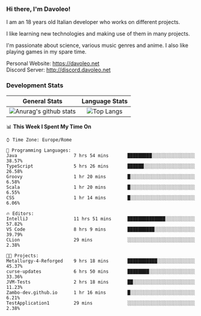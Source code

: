 ### Hi there, I'm Davoleo!

I am an 18 years old Italian developer who works on different projects.

I like learning new technologies and making use of them in many projects.

I'm passionate about science, various music genres and anime.
I also like playing games in my spare time.

Personal Website: https://davoleo.net <br>
Discord Server: http://discord.davoleo.net

### Development Stats

General Stats             |  Language Stats
:-------------------------:|:-------------------------:
![Anurag's github stats](https://github-readme-stats.vercel.app/api?username=Davoleo&count_private=true&show_icons=true&theme=tokyonight)  |  ![Top Langs](https://github-readme-stats.vercel.app/api/top-langs/?username=Davoleo&theme=tokyonight&layout=compact)



<!--START_SECTION:waka-->
📊 **This Week I Spent My Time On** 

```text
⌚︎ Time Zone: Europe/Rome

💬 Programming Languages: 
Java                     7 hrs 54 mins       █████████░░░░░░░░░░░░░░░░   38.57% 
TypeScript               5 hrs 26 mins       ██████░░░░░░░░░░░░░░░░░░░   26.58% 
Groovy                   1 hr 20 mins        █░░░░░░░░░░░░░░░░░░░░░░░░   6.58% 
Scala                    1 hr 20 mins        █░░░░░░░░░░░░░░░░░░░░░░░░   6.55% 
CSS                      1 hr 14 mins        █░░░░░░░░░░░░░░░░░░░░░░░░   6.06%

🔥 Editors: 
IntelliJ                 11 hrs 51 mins      ██████████████░░░░░░░░░░░   57.82% 
VS Code                  8 hrs 9 mins        ██████████░░░░░░░░░░░░░░░   39.79% 
CLion                    29 mins             ░░░░░░░░░░░░░░░░░░░░░░░░░   2.38%

🐱‍💻 Projects: 
Metallurgy-4-Reforged    9 hrs 18 mins       ███████████░░░░░░░░░░░░░░   45.37% 
curse-updates            6 hrs 50 mins       ████████░░░░░░░░░░░░░░░░░   33.36% 
JVM-Tests                2 hrs 18 mins       ██░░░░░░░░░░░░░░░░░░░░░░░   11.23% 
Zambo-dev.github.io      1 hr 16 mins        █░░░░░░░░░░░░░░░░░░░░░░░░   6.21% 
TestApplication1         29 mins             ░░░░░░░░░░░░░░░░░░░░░░░░░   2.38%

```


<!--END_SECTION:waka-->

<!--
**Davoleo/Davoleo** is a ✨ _special_ ✨ repository because its `README.md` (this file) appears on your GitHub profile.

https://gist.github.com/Davoleo/43516c64c8169e24dc2571c34713863b

Here are some ideas to get you started:

- 🔭 I’m currently working on ...
- 🌱 I’m currently learning ...
- 👯 I’m looking to collaborate on ...
- 🤔 I’m looking for help with ...
- 💬 Ask me about ...
- 📫 How to reach me: ...
- 😄 Pronouns: ...
- ⚡ Fun fact: ...
-->
